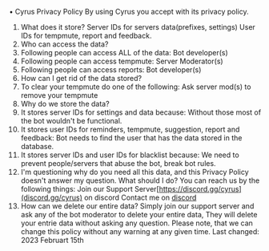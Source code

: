 • Cyrus Privacy Policy
By using Cyrus you accept with its privacy policy.
1. What does it store?
Server IDs for servers data(prefixes, settings)
User IDs for tempmute, report and feedback.
2. Who can access the data?
1. Following people can access ALL of the data:
Bot developer(s)
2. Following people can access tempmute:
Server Moderator(s)
3. Following people can access reports:
Bot developer(s)
3. How can I get rid of the data stored?
1. To clear your tempmute do one of the following:
Ask server mod(s) to remove your tempmute
4. Why do we store the data?
1. It stores server IDs for settings and data because:
Without those most of the bot wouldn't be functional.
2. It stores user IDs for reminders, tempmute, suggestion, report and feedback:
Bot needs to find the user that has the data stored in the database.
3. It stores server IDs and user IDs for blacklist because:
We need to prevent people/servers that abuse the bot, break bot rules.
5. I'm questioning why do you need all this data, and this Privacy Policy doesn't answer my question. What should I do?
You can reach us by the following things:
Join our Support Server[https://discord.gg/cyrus](discord.gg/cyrus) on discord
Contact me on [discord](discord.gg/cyrus)
6. How can we delete our entire data?
Simply join our support server and ask any of the bot moderator to delete your entire data, They will delete your entrie data without asking any question.
Please note, that we can change this policy without any warning at any given time.
Last changed: 2023 Februart 15th
